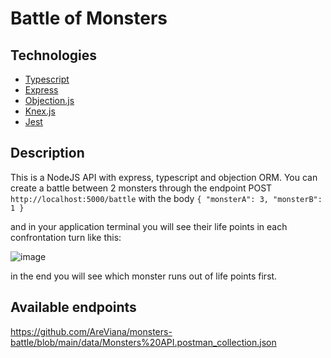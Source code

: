 # Battle of Monsters

## Technologies
- [Typescript](https://www.typescriptlang.org/)
- [Express](https://expressjs.com/)
- [Objection.js](https://vincit.github.io/objection.js/)
- [Knex.js](http://knexjs.org/)
- [Jest](https://jestjs.io/)

## Description
This is a NodeJS API with express, typescript and objection ORM.
You can create a battle between 2 monsters through the endpoint
POST `http://localhost:5000/battle` 
with the body `{ "monsterA": 3, "monsterB": 1 }`

and in your application terminal you will see their life points in each confrontation turn like this:

![image](https://github.com/AreViana/monsters-battle/assets/37125161/cbf38217-2e81-4731-a934-58450b252571)


in the end you will see which monster runs out of life points first.

## Available endpoints
https://github.com/AreViana/monsters-battle/blob/main/data/Monsters%20API.postman_collection.json
